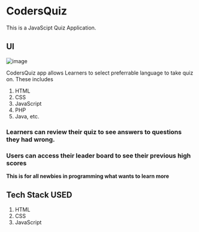 # CodersQuiz 
<!-- ## DEMO [https://codersquiz.netlify.app]  -->
This is a JavaScipt Quiz Application.

## UI
![image](https://user-images.githubusercontent.com/55560024/156901390-82bfee3a-b6bd-4ffc-a315-653a19e4d3b7.png)

CodersQuiz app allows Learners to select preferrable language to take quiz on.
These includes 
1. HTML
2. CSS
3. JavaScript
4. PHP
5. Java, etc.

### Learners can review their quiz to see answers to questions they had wrong.
### Users can access their leader board to see their previous high scores
**This is for all newbies in programming what wants to learn more**

## Tech Stack USED
1. HTML
2. CSS
3. JavaScript
